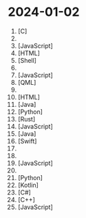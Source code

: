 # 2024-01-02

1. [](https://github.comundefined "Lean's LEDE source") [C]
2. [](https://github.comundefined "🐋蓝鲸直播源-长期维护的电视直播源接口、TVBox、Pluto Player、猫影视TV、IPTV、BIUBIU TV、IPTV源、直播源、源享家、蓝鲸直播源、等影视及m3u8播放器通用接口都可观看") 
3. [](https://github.comundefined "✯ 一个可直连访问的电视/广播图标库与相关工具项目 ✯ 🔕 永久免费 直连访问 完整开源 不断完善的台标 支持IPv4/IPv6双栈访问 🔕") [JavaScript]
4. [](https://github.comundefined "最好用的北京联通、北京移动IPTV频道列表。https://bjiptv.gq/") [HTML]
5. [](https://github.comundefined "Openwrt for Nanopi R1S R2S R4S R5S 香橙派 R1 Plus 固件编译 纯净版与大杂烩") [Shell]
6. [](https://github.comundefined "") 
7. [](https://github.comundefined "一木TVBOX自用仓库") [JavaScript]
8. [](https://github.comundefined "OCR software, free and offline. 开源、免费的离线OCR软件。支持截屏/粘贴/批量导入图片，段落排版/排除水印，扫描/生成二维码。内置多国语言库。") [QML]
9. [](https://github.comundefined "直播源相关资源汇总 📺 💯 IPTV、M3U —— 勤洗手、戴口罩，祝愿所有人百毒不侵") 
10. [](https://github.comundefined "TVbox开源版（空壳-自行配置）") [HTML]
11. [](https://github.comundefined "ehviewer，用爱发电，快乐前行") [Java]
12. [](https://github.comundefined "用文本编辑器剪视频") [Python]
13. [](https://github.comundefined "阿里云盘 WebDAV 服务") [Rust]
14. [](https://github.comundefined "OpenAI + LINE + Vercel = GPT AI Assistant") [JavaScript]
15. [](https://github.comundefined "禁漫天堂Github Actions下载器🧘") [Java]
16. [](https://github.comundefined "BiliBili Client Demo for Apple TV (tvOS)") [Swift]
17. [](https://github.comundefined "") 
18. [](https://github.comundefined "🚀 免费订阅地址，🚀 免费节点，🚀 6小时更新一次，共享节点，节点质量高可用，完全免费。免费clash订阅地址，免费翻墙、免费科学上网、免费梯子、免费ss/v2ray/trojan节点、谷歌商店、翻墙梯子。注意：目前进入官网需开启代理。") 
19. [](https://github.comundefined "PT 助手 Plus，为 Microsoft Edge、Google Chrome、Firefox 浏览器插件（Web Extensions），主要用于辅助下载 PT 站的种子。") [JavaScript]
20. [](https://github.comundefined "sing-box 配置示例") 
21. [](https://github.comundefined "Book_4_《矩阵力量》 | 鸢尾花书：从加减乘除到机器学习；上架！") [Python]
22. [](https://github.comundefined "数据备份 DataBackup for Android") [Kotlin]
23. [](https://github.comundefined "JinYongLegend-like RPG Game Framework with full Modding support and 10+ hours playable demo games.") [C#]
24. [](https://github.comundefined "《明日方舟》小助手，全日常一键长草！| A one-click tool for the daily tasks of Arknights, supporting all clients.") [C++]
25. [](https://github.comundefined "TVBox开源版,盒子软件分享") [JavaScript]
